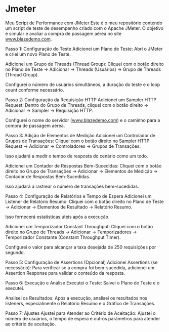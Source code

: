 # Jmeter
Meu Script de Performance com JMeter
Este é o meu repositório contendo um script de teste de desempenho criado com o Apache JMeter. O objetivo é simular e avaliar a compra de passagem aérea no site www.blazedemo.com.

Passo 1: Configuração do Teste
Adicionei um Plano de Teste:
Abri o JMeter e criei um novo Plano de Teste.

Adicionei um Grupo de Threads (Thread Group):
Cliquei com o botão direito no Plano de Teste -> Adicionar -> Threads (Usuários) -> Grupo de Threads (Thread Group).

Configurei o número de usuários simultâneos, a duração do teste e o loop count conforme necessário.

Passo 2: Configuração da Requisição HTTP
Adicionei um Sampler HTTP Request:
Dentro do Grupo de Threads, cliquei com o botão direito -> Adicionar -> Sampler -> Requisição HTTP.

Configurei o nome do servidor (www.blazedemo.com) e o caminho para a compra de passagem aérea.

Passo 3: Adição de Elementos de Medição
Adicionei um Controlador de Grupos de Transações:
Cliquei com o botão direito no Sampler HTTP Request -> Adicionar -> Controladores -> Grupos de Transações.

Isso ajudará a medir o tempo de resposta do cenário como um todo.

Adicionei um Contador de Respostas Bem-Sucedidas:
Cliquei com o botão direito no Grupo de Transações -> Adicionar -> Elementos de Medição -> Contador de Respostas Bem-Sucedidas.

Isso ajudará a rastrear o número de transações bem-sucedidas.

Passo 4: Configuração de Relatórios e Tempo de Espera
Adicionei um Listener de Relatório Resumo:
Cliquei com o botão direito no Plano de Teste -> Adicionar -> Elementos de Resultado -> Relatório Resumo.

Isso fornecerá estatísticas úteis após a execução.

Adicionei um Temporizador Constant Throughput:
Cliquei com o botão direito no Grupo de Threads -> Adicionar -> Temporizadores -> Temporizador Constante (Constant Throughput Timer).

Configurei o valor para alcançar a taxa desejada de 250 requisições por segundo.

Passo 5: Configuração de Assertions (Opcional)
Adicionei Assertions (se necessário):
Para verificar se a compra foi bem-sucedida, adicionei um Assertion Response para validar o conteúdo da resposta.

Passo 6: Execução e Análise
Executei o Teste:
Salvei o Plano de Teste e o executei.

Analisei os Resultados:
Após a execução, analisei os resultados nos listeners, especialmente o Relatório Resumo e o Gráfico de Transações.

Passo 7: Ajustes
Ajustei para Atender ao Critério de Aceitação:
Ajustei o número de usuários, o tempo de espera e outros parâmetros para atender ao critério de aceitação.
